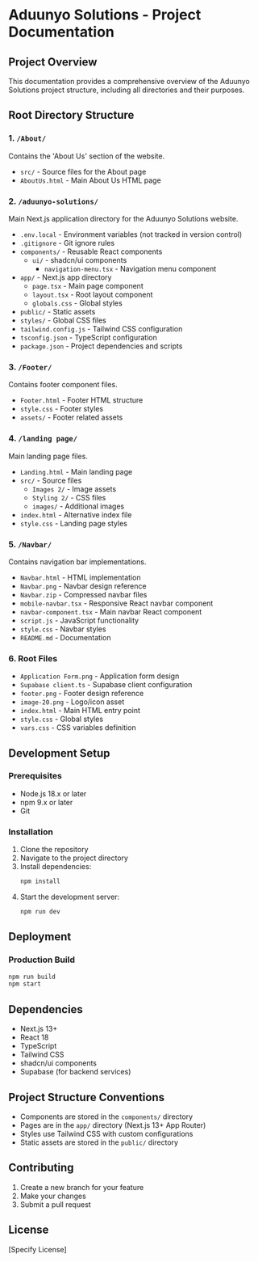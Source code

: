 # Aduunyo Solutions - Project Documentation

## Project Overview
This documentation provides a comprehensive overview of the Aduunyo Solutions project structure, including all directories and their purposes.

## Root Directory Structure

### 1. `/About/`
Contains the 'About Us' section of the website.
- `src/` - Source files for the About page
- `AboutUs.html` - Main About Us HTML page

### 2. `/aduunyo-solutions/`
Main Next.js application directory for the Aduunyo Solutions website.
- `.env.local` - Environment variables (not tracked in version control)
- `.gitignore` - Git ignore rules
- `components/` - Reusable React components
  - `ui/` - shadcn/ui components
    - `navigation-menu.tsx` - Navigation menu component
- `app/` - Next.js app directory
  - `page.tsx` - Main page component
  - `layout.tsx` - Root layout component
  - `globals.css` - Global styles
- `public/` - Static assets
- `styles/` - Global CSS files
- `tailwind.config.js` - Tailwind CSS configuration
- `tsconfig.json` - TypeScript configuration
- `package.json` - Project dependencies and scripts

### 3. `/Footer/`
Contains footer component files.
- `Footer.html` - Footer HTML structure
- `style.css` - Footer styles
- `assets/` - Footer related assets

### 4. `/landing page/`
Main landing page files.
- `Landing.html` - Main landing page
- `src/` - Source files
  - `Images 2/` - Image assets
  - `Styling 2/` - CSS files
  - `images/` - Additional images
- `index.html` - Alternative index file
- `style.css` - Landing page styles

### 5. `/Navbar/`
Contains navigation bar implementations.
- `Navbar.html` - HTML implementation
- `Navbar.png` - Navbar design reference
- `Navbar.zip` - Compressed navbar files
- `mobile-navbar.tsx` - Responsive React navbar component
- `navbar-component.tsx` - Main navbar React component
- `script.js` - JavaScript functionality
- `style.css` - Navbar styles
- `README.md` - Documentation

### 6. Root Files
- `Application Form.png` - Application form design
- `Supabase client.ts` - Supabase client configuration
- `footer.png` - Footer design reference
- `image-20.png` - Logo/icon asset
- `index.html` - Main HTML entry point
- `style.css` - Global styles
- `vars.css` - CSS variables definition

## Development Setup

### Prerequisites
- Node.js 18.x or later
- npm 9.x or later
- Git

### Installation
1. Clone the repository
2. Navigate to the project directory
3. Install dependencies:
   ```bash
   npm install
   ```
4. Start the development server:
   ```bash
   npm run dev
   ```

## Deployment

### Production Build
```bash
npm run build
npm start
```

## Dependencies
- Next.js 13+
- React 18
- TypeScript
- Tailwind CSS
- shadcn/ui components
- Supabase (for backend services)

## Project Structure Conventions
- Components are stored in the `components/` directory
- Pages are in the `app/` directory (Next.js 13+ App Router)
- Styles use Tailwind CSS with custom configurations
- Static assets are stored in the `public/` directory

## Contributing
1. Create a new branch for your feature
2. Make your changes
3. Submit a pull request

## License
[Specify License]
